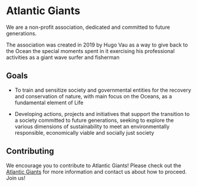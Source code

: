 [atlantic-giants]: https://www.atlanticgiants.org/
#  Atlantic Giants

We are a non-profit association, dedicated and committed to future generations.

The association was created in 2019 by Hugo Vau as a way to give back to the Ocean the special moments spent in it exercising his professional activities as a giant wave surfer and fisherman

## Goals

- To train and sensitize society and governmental entities for the recovery and conservation of nature, with main focus on the Oceans, as a fundamental element of Life

- Developing actions, projects and initiatives that support the transition to a society committed to future generations, seeking to explore the various dimensions of sustainability to meet an environmentally responsible, economically viable and socially just society

## Contributing

We encourage you to contribute to Atlantic Giants! Please check out the [Atlantic Giants][atlantic-giants] for more information and contact us about how to proceed. Join us!

